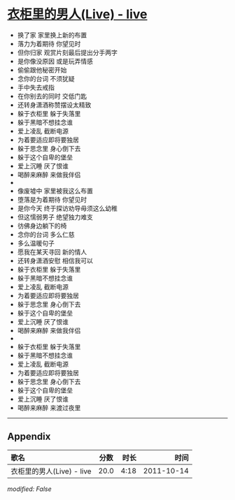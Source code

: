 # [衣柜里的男人(Live) - live](https://music.163.com/song?id=64194)

* 换了家 家里换上新的布置
* 落力为着期待 你望见时
* 但你归家 观赏片刻最后提出分手两字
* 是你像没原因 或是玩弄情感
* 偷偷跟他秘密开始
* 念你的台词 不须犹疑
* 手中失去戒指
* 在你别去的同时 交低门匙
* 还转身潇酒称赞摆设太精致
* 躲于衣柜里 躲于失落里
* 躲于黑暗不想挂念谁
* 爱上凌乱 截断电源
* 为着要适应即将要独居
* 躲于思念里 身心倒下去
* 躲于这个自卑的堡垒
* 爱上沉睡 厌了恨谁
* 喝醉来麻醉 来做我伴侣
* 
* 像废墟中 家里被我这么布置
* 堕落是为着期待 你望见时
* 是你今天 终于探访劝导毋须这么幼稚
* 但这懦弱男子 绝望独力难支
* 彷佛身边躺下的椅
* 念你的台词 多么仁慈
* 多么温暖句子
* 愿我在某天寻回 新的情人
* 还转身潇酒安慰 相信我可以
* 躲于衣柜里 躲于失落里
* 躲于黑暗不想挂念谁
* 爱上凌乱 截断电源
* 为着要适应即将要独居
* 躲于思念里 身心倒下去
* 躲于这个自卑的堡垒
* 爱上沉睡 厌了恨谁
* 喝醉来麻醉 来做我伴侣
* 
* 躲于衣柜里 躲于失落里
* 躲于黑暗不想挂念谁
* 爱上凌乱 截断电源
* 为着要适应即将要独居
* 躲于思念里 身心倒下去
* 躲于这个自卑的堡垒
* 爱上沉睡 厌了恨谁
* 喝醉来麻醉 来渡过夜里


---

## Appendix

|歌名|分数|时长|时间|
|:---|:---:|---:|---:|
|衣柜里的男人(Live) - live|20.0|4:18|2011-10-14

*modified: False*
